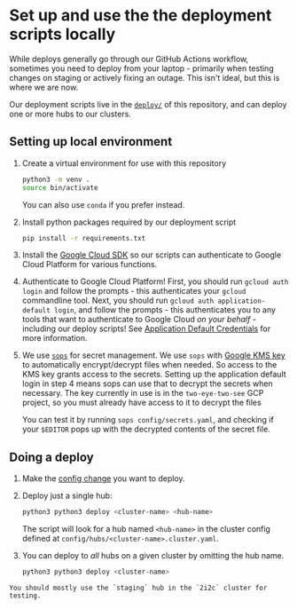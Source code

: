 # Set up and use the the deployment scripts locally

While deploys generally go through our GitHub Actions workflow, sometimes you
need to deploy from your laptop - primarily when testing changes on staging or
actively fixing an outage. This isn't ideal, but this is where we are now.

Our deployment scripts live in the [`deploy/`](https://github.com/2i2c-org/pilot-hubs/blob/master/deploy.py)
of this repository, and can deploy one or more hubs to our clusters. 


## Setting up local environment

1. Create a virtual environment for use with this repository

   ```bash
   python3 -m venv .
   source bin/activate
   ```

   You can also use `conda` if you prefer instead.

2. Install python packages required by our deployment script
   
   ```bash
   pip install -r requirements.txt
   ```

3. Install the [Google Cloud SDK](https://cloud.google.com/sdk) so
   our scripts can authenticate to Google Cloud Platform for various
   functions. 

4. Authenticate to Google Cloud Platform! First, you should run
   `gcloud auth login` and follow the prompts - this authenticates your
   `gcloud` commandline tool. Next, you should run `gcloud auth application-default login`,
   and follow the prompts - this authenticates you to any tools that
   want to authenticate to Google Cloud *on your behalf* - including
   our deploy scripts! See [Application Default Credentials](https://cloud.google.com/docs/authentication/production#automatically)
   for more information.

5. We use [`sops`](https://github.com/mozilla/sops) for secret management.
   We use `sops` with [Google KMS key](https://cloud.google.com/security-key-management) to
   automatically encrypt/decrypt files when needed. So access to
   the KMS key grants access to the secrets. Setting up the
   application default login in step 4 means sops can use that
   to decrypt the secrets when necessary. The key currently in use is
   in the `two-eye-two-see` GCP project, so you must already have
   access to it to decrypt the files

   You can test it by running `sops config/secrets.yaml`, and checking
   if your `$EDITOR` pops up with the decrypted contents of the secret
   file.

## Doing a deploy

1. Make the [config change](../topic/config.md) you want to deploy.

2. Deploy just a single hub:

   ```bash
   python3 python3 deploy <cluster-name> <hub-name>
   ```

   The script will look for a hub named `<hub-name>` in the cluster config
   defined at `config/hubs/<cluster-name>.cluster.yaml`.

3. You can deploy to *all* hubs on a given cluster by omitting the hub name.
   
   ```bash
   python3 python3 deploy <cluster-name>
   ```

```{note}
You should mostly use the `staging` hub in the `2i2c` cluster for testing.
```
